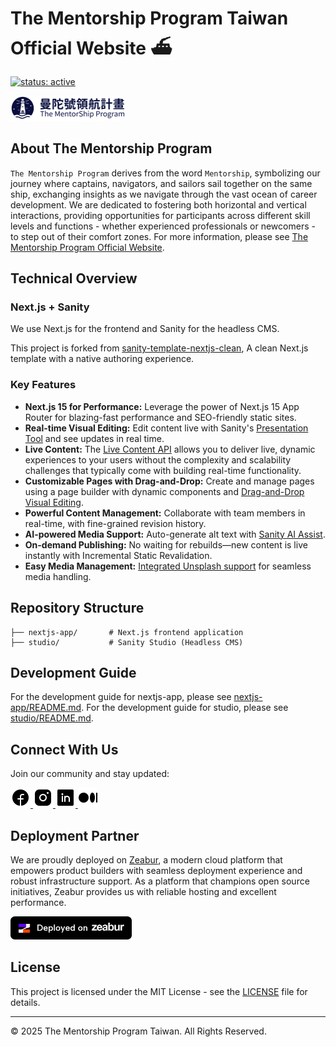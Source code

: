 # The Mentorship Program Taiwan Official Website ⛴️

[![status: active](https://opensource.twitter.dev/status/active.svg)](https://opensource.twitter.dev/status/#active)

<img src="nextjs-app/public/images/header-logo.png" alt="thementorship-logo" width="182" height="40" />

## About The Mentorship Program

`The Mentorship Program` derives from the word `Mentorship`, symbolizing our journey where captains, navigators, and sailors sail together on the same ship, exchanging insights as we navigate through the vast ocean of career development. We are dedicated to fostering both horizontal and vertical interactions, providing opportunities for participants across different skill levels and functions - whether experienced professionals or newcomers - to step out of their comfort zones. For more information, please see [The Mentorship Program Official Website](https://thementorship.tw).

## Technical Overview

### Next.js + Sanity

We use Next.js for the frontend and Sanity for the headless CMS.

This project is forked from [sanity-template-nextjs-clean](https://github.com/sanity-io/sanity-template-nextjs-clean), A clean Next.js template with a native authoring experience.


### Key Features

- **Next.js 15 for Performance:** Leverage the power of Next.js 15 App Router for blazing-fast performance and SEO-friendly static sites.
- **Real-time Visual Editing:** Edit content live with Sanity's [Presentation Tool](https://www.sanity.io/docs/presentation) and see updates in real time.
- **Live Content:** The [Live Content API](https://www.sanity.io/live) allows you to deliver live, dynamic experiences to your users without the complexity and scalability challenges that typically come with building real-time functionality.
- **Customizable Pages with Drag-and-Drop:** Create and manage pages using a page builder with dynamic components and [Drag-and-Drop Visual Editing](https://www.sanity.io/visual-editing-for-structured-content).
- **Powerful Content Management:** Collaborate with team members in real-time, with fine-grained revision history.
- **AI-powered Media Support:** Auto-generate alt text with [Sanity AI Assist](https://www.sanity.io/ai-assist).
- **On-demand Publishing:** No waiting for rebuilds—new content is live instantly with Incremental Static Revalidation.
- **Easy Media Management:** [Integrated Unsplash support](https://www.sanity.io/plugins/sanity-plugin-asset-source-unsplash) for seamless media handling.


## Repository Structure

```
├── nextjs-app/       # Next.js frontend application
├── studio/           # Sanity Studio (Headless CMS)
```

## Development Guide

For the development guide for nextjs-app, please see [nextjs-app/README.md](nextjs-app/README.md).
For the development guide for studio, please see [studio/README.md](studio/README.md).

## Connect With Us

Join our community and stay updated:

<a href="https://www.facebook.com/thementorshiptaiwan" target="_blank">
  <img src="nextjs-app/public/images/facebook-logo.svg" alt="facebook-logo" width="32" height="32" />
</a>
<a href="https://www.instagram.com/thementorshiptaiwan/" target="_blank">
  <img src="nextjs-app/public/images/instagram-logo.svg" alt="instagram-logo" width="32" height="32" />
</a>
<a href="https://www.linkedin.com/company/the-mentorship-taiwan/posts" target="_blank">
  <img src="nextjs-app/public/images/linkedin-logo.svg" alt="linkedin-logo" width="32" height="32" />
</a>
<a href="https://thementorshiptaiwan.medium.com/" target="_blank">
  <img src="nextjs-app/public/images/medium-logo.svg" alt="medium-logo" width="32" height="32" />
</a>

## Deployment Partner

We are proudly deployed on [Zeabur](https://zeabur.com), a modern cloud platform that empowers product builders with seamless deployment experience and robust infrastructure support. As a platform that champions open source initiatives, Zeabur provides us with reliable hosting and excellent performance.

<a href="https://zeabur.com" target="_blank">
  <img src="nextjs-app/public/images/deployed-on-zeabur.png" alt="Deployed on Zeabur" width="194" height="37"/>
</a>

## License

This project is licensed under the MIT License - see the [LICENSE](LICENSE) file for details.

---

© 2025 The Mentorship Program Taiwan. All Rights Reserved.
